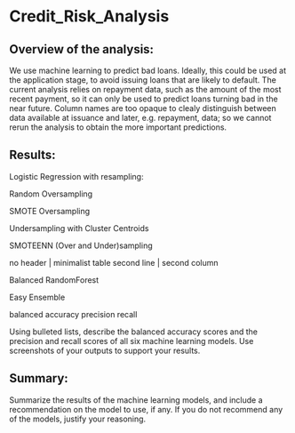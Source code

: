 # Credit_Risk_Analysis


## Overview of the analysis:

  We use machine learning to predict bad loans. Ideally, this could be used at the application stage, to avoid issuing loans that are likely to default. The current analysis relies on repayment data, such as the amount of the most recent payment, so it can only be used to predict loans turning bad in the near future. Column names are too opaque to clealy distinguish between data available at issuance and later, e.g. repayment, data; so we cannot rerun the analysis to obtain the more important predictions.


## Results:

Logistic Regression with resampling:

 Random Oversampling

 SMOTE Oversampling

 Undersampling with Cluster Centroids

 SMOTEENN (Over and Under)sampling
 
no header | minimalist table
second line | second column


Balanced RandomForest

Easy Ensemble

balanced accuracy
precision
recall


 Using bulleted lists, describe the balanced accuracy scores and the precision and recall scores of all six machine learning models. Use screenshots of your outputs to support your results.

## Summary: 

 Summarize the results of the machine learning models, and include a recommendation on the model to use, if any. If you do not recommend any of the models, justify your reasoning.


